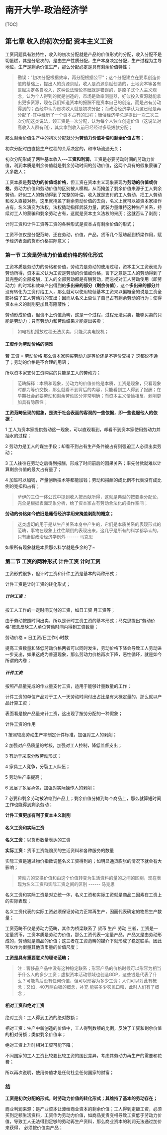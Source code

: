 # 南开大学-政治经济学

[TOC]

## 第七章 收入的初次分配 资本主义工资

工资问题具有独特性，收入的初次分配就是产品的价值形式的分配，收入分配不是切蛋糕，其是分层次的，是由生产性质分配，生产本身决定分配，生产过程为主导地位，生产是剩余价值生产，那么分配必定是具有剩余价值特性；

> 勘误："初次分配根据效率，再分配根据公平"；这个分配建立在要素创造价值的基础上，提出人的资源禀赋，收入是资源禀赋创造的，土地资本等各有禀赋决定各自收入，这种说法理论基础就是错误的，是原子式个人主义观念，认为个人得到的就是创造的，市场是效率测量器，好似投入资源就能拿出更多资源，现在我们知道资本的报酬不是资本自己的创造，而是占有劳动得到的；西经中认为首次收入就是初次分配；而政治经济学认为这已经是再分配了-其中经历了一个资本占有的过程；庸俗经济学总是提出一次二次三次分配这类说法，领工资是一次分配，认为每个人独立创造价值（这说法对高收入人群有利），其实拿到收入前已经经过多级拨款分配；

那么剩余价值生产中的初次分配就分为**劳动力价值补偿**和**剩余价值占有**；

初次分配时由直接生产过程的关系决定的，和市场流通无关；

初次分配形成了两种基本收入---**工资和利润**，工资是必要劳动时间的劳动力价值，利润本质是剩余价值就是剩余劳动时间的劳动价值，这两个具有的假象蒙骗了大多数人；

工资本质是**劳动力的价值或价格**，但工资在资本主义现象表现为**劳动的价值或价格**，劳动力价值和劳动价值的区别被人模糊，从而掩盖了剩余价值来源于工人剩余劳动，好似工人的劳动得到了完整的补偿，收入就是支付的工人劳动，把工人劳动和收入直接对标，这里就掩盖了剩余劳动价值的去向，名义上就可以被资本家操作占有，名义演变为法权，法权撬动指挥武装力量，武装力量维持这种生产关系，持续对工人的蒙骗和剩余劳动占有，这就是资本主义法权的来历；这就否认了剥削；

计时工资和计件工资等工资的各种形式是资本占有剩余价值的形式；

工资不仅仅是分配范畴，还在劳动，价值，产品，货币几个范畴起到桥梁作用，赋予经济表面的货币价格实际意义；

### 第一节 工资是劳动力价值或价格的转化形式

工资本质是劳动力的价格和价值，劳动力是劳动的使用过程，资本主义工资表现为劳动所得，资本主义认为工资是劳动的价值或价格，言下之意是工人的劳动得到了其完整的全部报酬，工人的全部劳动都是有酬劳动，而忽视对工人劳动使用（即劳动力）的时常和效率产出得到的**多出来的部分（剩余价值）**，这个**多出来的部分**并没有转化为工资付给工人，那么就可以使用较低基本工资来以偏概全的说是工资全部补偿了工人劳动力的支出；因而从名义上否认了自己占有剩余劳动的行为；使得资本主义的剥削更加具有隐蔽性；

劳动形成价值，但谈不上价值范畴，这是一个过程，过程无法买卖，能够买卖的只能是劳动力；只有劳动力和劳动结果才能提出买卖；

>  如电视机播放过程无法买卖，只能买卖电视机；

#### 工资作为劳动价格的两难

若   工资 = 劳动价格   那么资本家购买劳动力是等价还是不等价交换？  这都说不通了；劳动的价格是不合理的用语；

所以资本家支付工资购买的只能是工人的劳动力；

> 范畴解释：本质和现象，劳动力的价值价格是本质，工资是现象，只看现象时都为等价交换，那么就看不到背后的内容，只能看到工人得到了报酬；在早期社会必要劳动和剩余劳动区分非常明确；而资本主义恰恰相反，剥削更加具有隐蔽性；

 **工资范畴呈现的假象，是流于社会表面的客观的一些依据，即一些说服他人的依据：**

1 工人为资本家提供劳动这一现象，可以直观看到，却看不到资本家使用劳动力并抽水的过程；

2 劳动力是工人的谋生手段；却看不到占有生产条件被占有则强迫工人必须出卖劳动；

3 工人往往在劳动之后得到报酬，形成了时间前后的因果关系；率先付款就难以计算剩余价值的最大占有量了；

4 加班可以加钱，产量创新技术等都能加钱；劳动和报酬的成比例不代表没有成比例的克扣和占有；

> 萨伊的三位一体公式中提到收入按贡献所得，这就是典型的按要素分配论，完全是根据表面现象分析，给了资本家占有劳动合法化的操作空间；

**劳动的价格如今依旧是庸俗经济学用来掩盖剥削的概念；**



> 这类虚幻的用于是从生产关系本身中产生的，它们是本质关系的表现形式的范畴，事物在现象上往往颠倒的表现出来，这几乎是所有的科学都承认的，只有庸俗政治经济学例外 ------ 马克思

如果所有现象就是本质那么科学就是多余的了~



### 第二节 工资的两种形式 计件工资 计时工资

工资形式很多，但计时工资和计件工资是基本的两种形式；

计件工资是计时工资的转化形式；

##### 计时工资：

按工人工作的一定时间支付的工资，如日工资 月工资等；

由于劳动按照时间出卖，所以是计时工资工资的基本形式；马克思提出“劳动价格”概念反映工人单位劳动时间内得到工资数量；

劳动价格 = 日工资/日工作小时数

提高工资数量和降低劳动价格两者可以同时发生，劳动价格下降会导致工人劳动进一步支出，如果这成为普遍现象，那么劳动力价格再次下降，恶性循环，就是如今所谓的内卷；

##### 计件工资

按照产品量完成的作业量支付工资，适用于能够计量数量的工作；

计件工资的单位产品对于工人一天劳动时间付出占比是有大概定量的，那么就以产品计算工资；

表面看是按产品量来计工资，这出现了按劳分配的一种假象；

计件工资的作用

1 按照较高劳动生产率制定计件标准，加强对工人的剥削；

2 加强对产品质量的考核，加强对工人控制，降低监督支出；

3 有助于采取分散劳动形式；

4 家具工人竞争，分裂工人队伍；

5 劳动生产率提高；

6 发展了多层承包，加强对实际操作人的剥削；

7 必要和剩余劳动被浓缩到产品上；剩余价值分摊到每个商品上，那么就算短时间工作也能得到剩余劳动；

**计件工资更加有利于资本主义剥削**

#### 名义工资和实际工资 

**名义工资**：以货币数量表达的工资

**实际工资**：货币工资能购买的生活资料和各种服务的数量

实际工资是通过物价指数调整名义工资得到的；如明显通货膨胀的情况下就会有大影响；

> 劳动力的交换价值和由这个价值转变为生活资料的量的之间的区别，现在表现为名义工资和实际工资之间的区别 ------ 马克思

名义工资和实际工资是对立统一体，名义工资和实际工资就是商品二因素在工资上的实际表现；

名义工资代表的实际工资必须保证劳动力正常再生产，因而代表确定的物质生产数量；



工资范畴不仅是劳动力范畴，其作为桥梁联系了 货币 生产 劳动 三者，工资是一定量货币，工资本质是劳动力价值，那么工资代表一定量产品，产品又是由劳动形成的，劳动就是商品的价值；这三者在工资范畴的媒介下就形成了稳定联系，因此可以作为衡量其他货币量的价值尺度；

**工资是具有重要意义的理论范畴；**

> 注：奢侈品产品中没有这种稳定联系；形容产品的价格时候可以形容为相当于什么人的多少工资；虚拟资本活动领域也创造GDP，这些钱是代表了什么？可能背后没有任何价值，但可以形容为多少工资；人们可以对此有概念；又如，40万两白银的概念，补充 能买多少农民口粮，此时人们有了概念；



#### 相对工资和绝对工资

绝对工资：工人得到工资的绝对数额；

相对工资：生产中新创造的价值中，工人得到数额的比例，反映了工资和剩余价值的相对份额；类似剩余价值率；

绝对工资上升时相对工资可能下降；

不同国家的工人工资比较要比较工资的国民差异，考虑其劳动力再生产的需要和花费；

所以再次说明，使用价值才是任何社会任何国家的财富；



### 结



**工资是初次分配的形式，时劳动力价值的转化形式；其维持了基本的劳动存在；**



商业利润来源：是产业资本让渡给商业资本的剩余价值；工人得到定额工资，必须买到定额生活资料，工资作为劳动力价值，如商品变贵变相导致工资低于劳动力价值，导致工人无法得到足够的劳动再生产资料，那么商业资本的利润无法通过加价来获得， 必须按价值卖产品；

 